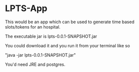 # LPTS-App
This would be an app which can be used to generate time based slots/tokens for an hospital.

The executable jar is lpts-0.0.1-SNAPSHOT.jar

You could download it and you run it from your terminal like so

"java -jar lpts-0.0.1-SNAPSHOT.jar"

You'd need JRE and postgres.
